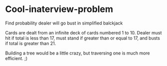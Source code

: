 # Cool-inaterview-problem
Find probability dealer will go bust in simplified balckjack

Cards are dealt from an infinite deck of cards numbered 1 to 10.  Dealer must hit if total is less than 17, must stand if greater than or equal to 17, and busts if total is greater than 21.

Building a tree would be a little crazy, but traversing one is much more efficient. ;)
